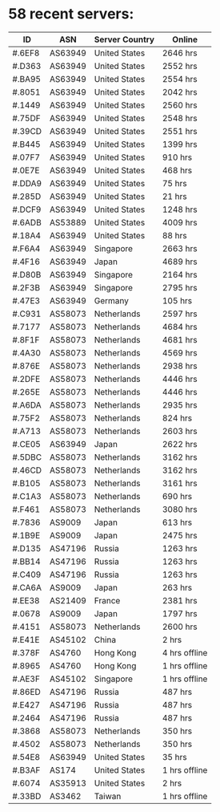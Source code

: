 # 58 recent servers:

| ID | ASN | Server Country | Online |
| ------ | ------ | ------ | ------ |
| #.6EF8 | AS63949 | United States | 2646 hrs |
| #.D363 | AS63949 | United States | 2552 hrs |
| #.BA95 | AS63949 | United States | 2554 hrs |
| #.8051 | AS63949 | United States | 2042 hrs |
| #.1449 | AS63949 | United States | 2560 hrs |
| #.75DF | AS63949 | United States | 2548 hrs |
| #.39CD | AS63949 | United States | 2551 hrs |
| #.B445 | AS63949 | United States | 1399 hrs |
| #.07F7 | AS63949 | United States | 910 hrs |
| #.0E7E | AS63949 | United States | 468 hrs |
| #.DDA9 | AS63949 | United States | 75 hrs |
| #.285D | AS63949 | United States | 21 hrs |
| #.DCF9 | AS63949 | United States | 1248 hrs |
| #.6ADB | AS53889 | United States | 4009 hrs |
| #.18A4 | AS63949 | United States | 88 hrs |
| #.F6A4 | AS63949 | Singapore | 2663 hrs |
| #.4F16 | AS63949 | Japan | 4689 hrs |
| #.D80B | AS63949 | Singapore | 2164 hrs |
| #.2F3B | AS63949 | Singapore | 2795 hrs |
| #.47E3 | AS63949 | Germany | 105 hrs |
| #.C931 | AS58073 | Netherlands | 2597 hrs |
| #.7177 | AS58073 | Netherlands | 4684 hrs |
| #.8F1F | AS58073 | Netherlands | 4681 hrs |
| #.4A30 | AS58073 | Netherlands | 4569 hrs |
| #.876E | AS58073 | Netherlands | 2938 hrs |
| #.2DFE | AS58073 | Netherlands | 4446 hrs |
| #.265E | AS58073 | Netherlands | 4446 hrs |
| #.A6DA | AS58073 | Netherlands | 2935 hrs |
| #.75F2 | AS58073 | Netherlands | 824 hrs |
| #.A713 | AS58073 | Netherlands | 2603 hrs |
| #.CE05 | AS63949 | Japan | 2622 hrs |
| #.5DBC | AS58073 | Netherlands | 3162 hrs |
| #.46CD | AS58073 | Netherlands | 3162 hrs |
| #.B105 | AS58073 | Netherlands | 3161 hrs |
| #.C1A3 | AS58073 | Netherlands | 690 hrs |
| #.F461 | AS58073 | Netherlands | 3080 hrs |
| #.7836 | AS9009 | Japan | 613 hrs |
| #.1B9E | AS9009 | Japan | 2475 hrs |
| #.D135 | AS47196 | Russia | 1263 hrs |
| #.BB14 | AS47196 | Russia | 1263 hrs |
| #.C409 | AS47196 | Russia | 1263 hrs |
| #.CA6A | AS9009 | Japan | 263 hrs |
| #.EE38 | AS21409 | France | 2381 hrs |
| #.0678 | AS9009 | Japan | 1797 hrs |
| #.4151 | AS58073 | Netherlands | 2600 hrs |
| #.E41E | AS45102 | China | 2 hrs |
| #.378F | AS4760 | Hong Kong | 4 hrs offline |
| #.8965 | AS4760 | Hong Kong | 1 hrs offline |
| #.AE3F | AS45102 | Singapore | 1 hrs offline |
| #.86ED | AS47196 | Russia | 487 hrs |
| #.E427 | AS47196 | Russia | 487 hrs |
| #.2464 | AS47196 | Russia | 487 hrs |
| #.3868 | AS58073 | Netherlands | 350 hrs |
| #.4502 | AS58073 | Netherlands | 350 hrs |
| #.54E8 | AS63949 | United States | 35 hrs |
| #.B3AF | AS174 | United States | 1 hrs offline |
| #.6074 | AS35913 | United States | 2 hrs |
| #.33BD | AS3462 | Taiwan | 1 hrs offline |

